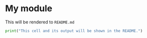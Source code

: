 # My module

This will be rendered to `README.md`

```python
print("This cell and its output will be shown in the README.")
```
